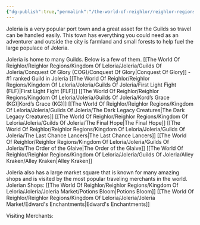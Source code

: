 ```yaml
---
{"dg-publish":true,"permalink":"/the-world-of-reighlor/reighlor-regions/kingdom-of-leloria/joleria/joleria/"}
---
```


Joleria is a very popular port town and a great asset for the Guilds so travel can be handled easily. This town has everything you could need as an adventurer and outside the city is farmland and small forests to help fuel the large populace of Joleria.

Joleria is home to many Guilds. Below is a few of them. 
[[The World Of Reighlor/Reighlor Regions/Kingdom Of Leloria/Joleria/Guilds Of Joleria/Conquest Of Glory (COG)/Conquest Of Glory\|Conquest Of Glory]] - #1 ranked Guild in Joleria 
[[The World Of Reighlor/Reighlor Regions/Kingdom Of Leloria/Joleria/Guilds Of Joleria/First Light Fight (FLF)\|First Light Fight (FLF)]]
[[The World Of Reighlor/Reighlor Regions/Kingdom Of Leloria/Joleria/Guilds Of Joleria/Kord’s Grace (KG)\|Kord’s Grace (KG)]]
[[The World Of Reighlor/Reighlor Regions/Kingdom Of Leloria/Joleria/Guilds Of Joleria/The Dark Legacy Creatures\|The Dark Legacy Creatures]]
[[The World Of Reighlor/Reighlor Regions/Kingdom Of Leloria/Joleria/Guilds Of Joleria/The Final Hope\|The Final Hope]]
[[The World Of Reighlor/Reighlor Regions/Kingdom Of Leloria/Joleria/Guilds Of Joleria/The Last Chance Lancers\|The Last Chance Lancers]]
[[The World Of Reighlor/Reighlor Regions/Kingdom Of Leloria/Joleria/Guilds Of Joleria/The Order of the Glaive\|The Order of the Glaive]]
[[The World Of Reighlor/Reighlor Regions/Kingdom Of Leloria/Joleria/Guilds Of Joleria/Alley Kraken/Alley Kraken\|Alley Kraken]]

Joleria also has a large market square that is known for many amazing shops and is visited by the most popular traveling merchants in the world. 
Jolerian Shops:
[[The World Of Reighlor/Reighlor Regions/Kingdom Of Leloria/Joleria/Joleria Market/Potions Bloom\|Potions Bloom]]
[[The World Of Reighlor/Reighlor Regions/Kingdom Of Leloria/Joleria/Joleria Market/Edward's Enchantments\|Edward's Enchantments]]

Visiting Merchants: 
